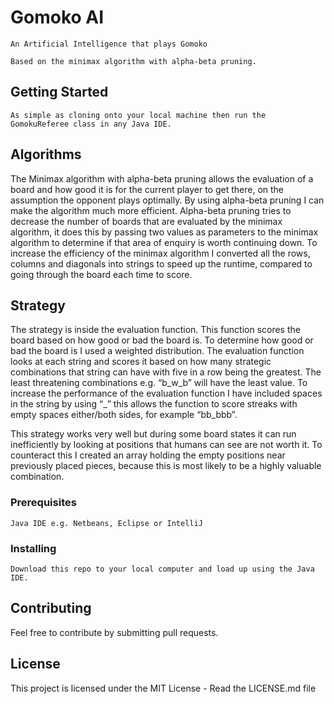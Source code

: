 # Gomoko AI
```
An Artificial Intelligence that plays Gomoko

Based on the minimax algorithm with alpha-beta pruning.
```

## Getting Started
```
As simple as cloning onto your local machine then run the GomokuReferee class in any Java IDE.
```

## Algorithms

The Minimax algorithm with alpha-beta pruning allows the evaluation of a board and how good it is for the current player to get there, on the assumption the opponent plays optimally.
By using alpha-beta pruning I can make the algorithm much more efficient. Alpha-beta pruning tries to decrease the number of boards that are evaluated by the minimax algorithm, it does this by passing two values as parameters to the minimax algorithm to determine if that area of enquiry is worth continuing down.
To increase the efficiency of the minimax algorithm I converted all the rows, columns and diagonals into strings to speed up the runtime, compared to going through the board each time to score.

## Strategy

The strategy is inside the evaluation function. This function scores the board based on how good or bad the board is.
To determine how good or bad the board is I used a weighted distribution. The evaluation function looks at each string and scores it based on how many strategic combinations that string can have with five in a row being the greatest. The least threatening combinations e.g. “b_w_b” will have the least value.
To increase the performance of the evaluation function I have included spaces in the string by using “_” this allows the function to score streaks with empty spaces either/both sides, for example “bb_bbb”.

This strategy works very well but during some board states it can run inefficiently by looking at positions that humans can see are not worth it. To counteract this I created an array holding the empty positions near previously placed pieces, because this is most likely to be a highly valuable combination.

### Prerequisites

```
Java IDE e.g. Netbeans, Eclipse or IntelliJ
```

### Installing
```
Download this repo to your local computer and load up using the Java IDE.
```

## Contributing
Feel free to contribute by submitting pull requests.

## License
This project is licensed under the MIT License - Read the LICENSE.md file
